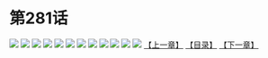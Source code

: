 # 第281话
![](https://mao.mhtupian.com/uploads/img/7563/339341/001.jpg)
![](https://mao.mhtupian.com/uploads/img/7563/339341/002.jpg)
![](https://mao.mhtupian.com/uploads/img/7563/339341/003.jpg)
![](https://mao.mhtupian.com/uploads/img/7563/339341/004.jpg)
![](https://mao.mhtupian.com/uploads/img/7563/339341/005.jpg)
![](https://mao.mhtupian.com/uploads/img/7563/339341/006.jpg)
![](https://mao.mhtupian.com/uploads/img/7563/339341/007.jpg)
![](https://mao.mhtupian.com/uploads/img/7563/339341/008.jpg)
![](https://mao.mhtupian.com/uploads/img/7563/339341/009.jpg)
![](https://mao.mhtupian.com/uploads/img/7563/339341/010.jpg)
![](https://mao.mhtupian.com/uploads/img/7563/339341/011.jpg)
![](https://mao.mhtupian.com/uploads/img/7563/339341/012.jpg)
[【上一章】](./1.md)
[【目录】](./READMD.md)
[【下一章】](./3.md)
